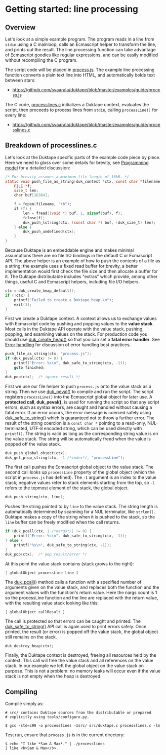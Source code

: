 # Getting started: line processing

## Overview

Let's look at a simple example program.  The program reads in a line from
`stdin` using a C mainloop, calls an Ecmascript helper to transform the
line, and prints out the result.  The line processing function can take
advantage of Ecmascript goodies like regular expressions, and can be easily
modified without recompiling the C program.

The script code will be placed in
[process.js](https://github.com/svaarala/duktape/blob/master/examples/guide/process.js).
The example line processing function converts a plain text line into HTML,
and automatically bolds text between stars:

* <https://github.com/svaarala/duktape/blob/master/examples/guide/process.js>

The C code, [processlines.c](https://github.com/svaarala/duktape/blob/master/examples/guide/processlines.c)
initializes a Duktape context, evaluates the script, then proceeds to process
lines from `stdin`, calling `processLine()` for every line:

* <https://github.com/svaarala/duktape/blob/master/examples/guide/processlines.c>

## Breakdown of processlines.c

Let's look at the Duktape specific parts of the example code piece by piece.
Here we need to gloss over some details for brevity, see
[Programming model](http://duktape.org/guide.html#programming) for a
detailed discussion:

```c
/* For brevity assumes a maximum file length of 16kB. */
static void push_file_as_string(duk_context *ctx, const char *filename) {
    FILE *f;
    size_t len;
    char buf[16384];

    f = fopen(filename, "rb");
    if (f) {
        len = fread((void *) buf, 1, sizeof(buf), f);
        fclose(f);
        duk_push_lstring(ctx, (const char *) buf, (duk_size_t) len);
    } else {
        duk_push_undefined(ctx);
    }
}
```

Because Duktape is an embeddable engine and makes minimal assumptions
there are no file I/O bindings in the default C or Ecmascript API.  The
above helper is an example of how to push the contents of a file as a
string; the example uses a fixed read buffer for brevity, a better
implementation would first check the file size and then allocate a buffer
for it.  The Duktape distributable includes "extras" which provide, among
other things, useful C and Ecmascript helpers, including file I/O helpers.

```c
ctx = duk_create_heap_default();
if (!ctx) {
    printf("Failed to create a Duktape heap.\n");
    exit(1);
}
```

First we create a Duktape context.  A context allows us to exchange values
with Ecmascript code by pushing and popping values to the **value stack**.
Most calls in the Duktape API operate with the value stack, pushing, popping,
and examining values on the stack.  For production code you should use
[duk_create_heap()](http://duktape.org/api.html#duk_create_heap) so that you
can set a **fatal error handler**.  See
[Error handling](http://duktape.org/guide.html#error-handling)
for discussion of error handling best practices.

```c
push_file_as_string(ctx, "process.js");
if (duk_peval(ctx) != 0) {
    printf("Error: %s\n", duk_safe_to_string(ctx, -1));
    goto finished;
}
duk_pop(ctx);  /* ignore result */
```

First we use our file helper to push <code>process.js</code> onto the value
stack as a string.  Then we use [duk_peval()](http://duktape.org/api.html#duk_peval)
to compile and run the script.  The script registers `processLine()` into the
Ecmascript global object for later use.  A **protected call, duk_peval(),** is
used for running the script so that any script errors, such as syntax errors,
are caught and handled without causing a fatal error.  If an error occurs, the
error message is coerced safely using
[duk_safe_to_string()](http://duktape.org/api.html#duk_safe_to_string)
which is guaranteed not to throw a further error.  The result of the string
coercion is a `const char *` pointing to a read-only, NUL-terminated, UTF-8
encoded string, which can be used directly with `printf()`.  The string is
valid as long as the corresponding string value is on the value stack.  The
string will be automatically freed when the value is popped off the value
stack.

```c
duk_push_global_object(ctx);
duk_get_prop_string(ctx, -1 /*index*/, "processLine");
```

The first call pushes the Ecmascript global object to the value stack.
The second call looks up `processLine` property of the global object (which
the script in `process.js` has defined).  The `-1` argument is an index to
the value stack; negative values refer to stack elements starting from the
top, so `-1` refers to the topmost element of the stack, the global object.


```c
duk_push_string(ctx, line);
```

Pushes the string pointed to by `line` to the value stack.  The string length
is automatically determined by scanning for a NUL terminator, like `strlen()`.
Duktape makes a copy of the string when it is pushed to the stack, so the
`line` buffer can be freely modified when the call returns.

```c
if (duk_pcall(ctx, 1 /*nargs*/) != 0) {
    printf("Error: %s\n", duk_safe_to_string(ctx, -1));
} else {
    printf("%s\n", duk_safe_to_string(ctx, -1));
}
duk_pop(ctx);  /* pop result/error */
```

At this point the value stack contains (stack grows to the right):

```
[ globalObject processLine line ]
```

The [duk_pcall()](http://duktape.org/api.html#duk_pcall) method calls a
function with a specified number of arguments given on the value stack, and
replaces both the function and the argument values with the function's
return value.  Here the nargs count is 1 so the processLine function and
the line are replaced with the return value, with the resulting value stack
looking like this:

```
[ globalObject callResult ]
```

The call is protected so that errors can be caught and printed.  The
[duk_safe_to_string()](http://duktape.org/api.html#duk_safe_to_string) API
call is again used to print errors safely.  Once printed, the result (or error)
is popped off the value stack, the global object still remains on the stack.

```c
duk_destroy_heap(ctx);
```

Finally, the Duktape context is destroyed, freeing all resources held by the
context.  This call will free the value stack and all references on the value
stack.  In our example we left the global object on the value stack on purpose.
This is not a problem: no memory leaks will occur even if the value stack
is not empty when the heap is destroyed.

## Compiling

Compile simply as:
```
# src/ contains Duktape sources from the distributable or prepared
# explicitly using tools/configure.py.

$ gcc -std=c99 -o processlines -Isrc/ src/duktape.c processlines.c -lm
```

Test run, ensure that `process.js` is in the current directory:

```
$ echo "I like *Sam & Max*." | ./processlines
I like <b>Sam & Max</b>.
```
